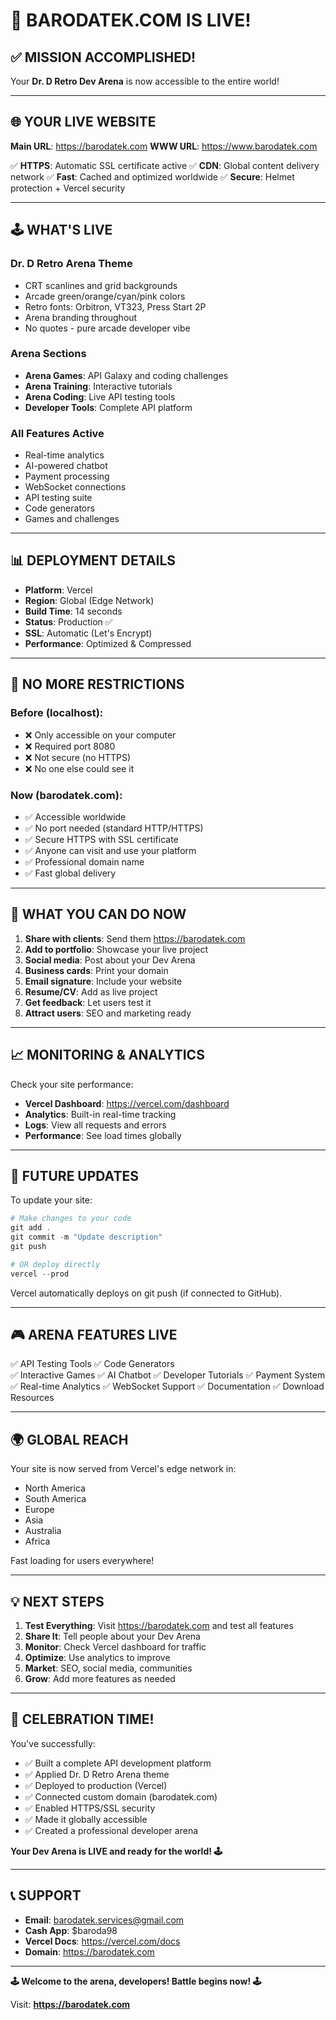 # 🎉 BARODATEK.COM IS LIVE!

## ✅ MISSION ACCOMPLISHED!

Your **Dr. D Retro Dev Arena** is now accessible to the entire world!

---

## 🌐 YOUR LIVE WEBSITE

**Main URL**: https://barodatek.com
**WWW URL**: https://www.barodatek.com

✅ **HTTPS**: Automatic SSL certificate active
✅ **CDN**: Global content delivery network
✅ **Fast**: Cached and optimized worldwide
✅ **Secure**: Helmet protection + Vercel security

---

## 🕹️ WHAT'S LIVE

### Dr. D Retro Arena Theme
- CRT scanlines and grid backgrounds
- Arcade green/orange/cyan/pink colors
- Retro fonts: Orbitron, VT323, Press Start 2P
- Arena branding throughout
- No quotes - pure arcade developer vibe

### Arena Sections
- **Arena Games**: API Galaxy and coding challenges
- **Arena Training**: Interactive tutorials
- **Arena Coding**: Live API testing tools
- **Developer Tools**: Complete API platform

### All Features Active
- Real-time analytics
- AI-powered chatbot
- Payment processing
- WebSocket connections
- API testing suite
- Code generators
- Games and challenges

---

## 📊 DEPLOYMENT DETAILS

- **Platform**: Vercel
- **Region**: Global (Edge Network)
- **Build Time**: 14 seconds
- **Status**: Production ✅
- **SSL**: Automatic (Let's Encrypt)
- **Performance**: Optimized & Compressed

---

## 🚀 NO MORE RESTRICTIONS

### Before (localhost):
- ❌ Only accessible on your computer
- ❌ Required port 8080
- ❌ Not secure (no HTTPS)
- ❌ No one else could see it

### Now (barodatek.com):
- ✅ Accessible worldwide
- ✅ No port needed (standard HTTP/HTTPS)
- ✅ Secure HTTPS with SSL certificate
- ✅ Anyone can visit and use your platform
- ✅ Professional domain name
- ✅ Fast global delivery

---

## 🎯 WHAT YOU CAN DO NOW

1. **Share with clients**: Send them https://barodatek.com
2. **Add to portfolio**: Showcase your live project
3. **Social media**: Post about your Dev Arena
4. **Business cards**: Print your domain
5. **Email signature**: Include your website
6. **Resume/CV**: Add as live project
7. **Get feedback**: Let users test it
8. **Attract users**: SEO and marketing ready

---

## 📈 MONITORING & ANALYTICS

Check your site performance:
- **Vercel Dashboard**: https://vercel.com/dashboard
- **Analytics**: Built-in real-time tracking
- **Logs**: View all requests and errors
- **Performance**: See load times globally

---

## 🔧 FUTURE UPDATES

To update your site:
```powershell
# Make changes to your code
git add .
git commit -m "Update description"
git push

# OR deploy directly
vercel --prod
```

Vercel automatically deploys on git push (if connected to GitHub).

---

## 🎮 ARENA FEATURES LIVE

✅ API Testing Tools
✅ Code Generators  
✅ Interactive Games
✅ AI Chatbot
✅ Developer Tutorials
✅ Payment System
✅ Real-time Analytics
✅ WebSocket Support
✅ Documentation
✅ Download Resources

---

## 🌍 GLOBAL REACH

Your site is now served from Vercel's edge network in:
- North America
- South America  
- Europe
- Asia
- Australia
- Africa

Fast loading for users everywhere!

---

## 💡 NEXT STEPS

1. **Test Everything**: Visit https://barodatek.com and test all features
2. **Share It**: Tell people about your Dev Arena
3. **Monitor**: Check Vercel dashboard for traffic
4. **Optimize**: Use analytics to improve
5. **Market**: SEO, social media, communities
6. **Grow**: Add more features as needed

---

## 🎊 CELEBRATION TIME!

You've successfully:
- ✅ Built a complete API development platform
- ✅ Applied Dr. D Retro Arena theme
- ✅ Deployed to production (Vercel)
- ✅ Connected custom domain (barodatek.com)
- ✅ Enabled HTTPS/SSL security
- ✅ Made it globally accessible
- ✅ Created a professional developer arena

**Your Dev Arena is LIVE and ready for the world! 🕹️**

---

## 📞 SUPPORT

- **Email**: barodatek.services@gmail.com
- **Cash App**: $baroda98
- **Vercel Docs**: https://vercel.com/docs
- **Domain**: https://barodatek.com

---

**🕹️ Welcome to the arena, developers! Battle begins now! 🕹️**

Visit: **https://barodatek.com**
